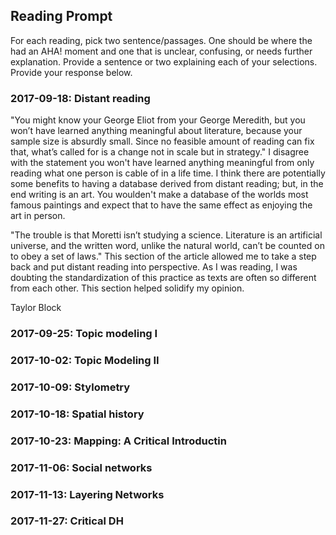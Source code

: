 ## Reading Prompt

For each reading, pick two sentence/passages. One should be where the had an AHA! moment and one that is unclear, confusing, or needs further explanation. Provide a sentence or two explaining each of your selections.  Provide your response below.

 

### 2017-09-18: Distant reading

"You might know your George Eliot from your George Meredith, but you won’t have learned anything meaningful about literature, because your sample size is absurdly small. Since no feasible amount of reading can fix that, what’s called for is a change not in scale but in strategy." I disagree with the statement you won't have learned anything meaningful from only reading what one person is cable of in a life time. I think there are potentially some benefits to having a database derived from distant reading; but, in the end writing is an art. You woulden't make a database of the worlds most famous paintings and expect that to have the same effect as enjoying the art in person.

"The trouble is that Moretti isn’t studying a science. Literature is an artificial universe, and the written word, unlike the natural world, can’t be counted on to obey a set of laws." This section of the article allowed me to take a step back and put distant reading into perspective. As I was reading, I was doubting the standardization of this practice as texts are often so different from each other. This section helped solidify my opinion.

Taylor Block

### 2017-09-25: Topic modeling I

### 2017-10-02: Topic Modeling II

### 2017-10-09: Stylometry

### 2017-10-18: Spatial history

### 2017-10-23: Mapping: A Critical Introductin

### 2017-11-06: Social networks

### 2017-11-13: Layering Networks

### 2017-11-27: Critical DH
